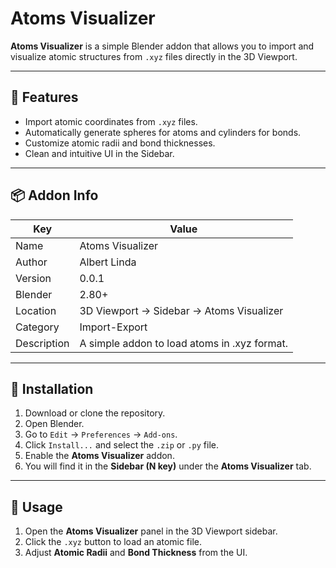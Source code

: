 # Atoms Visualizer

**Atoms Visualizer** is a simple Blender addon that allows you to import and visualize atomic structures from `.xyz` files directly in the 3D Viewport.

---

## 🧬 Features

- Import atomic coordinates from `.xyz` files.
- Automatically generate spheres for atoms and cylinders for bonds.
- Customize atomic radii and bond thicknesses.
- Clean and intuitive UI in the Sidebar.

---

## 📦 Addon Info

| Key         | Value                            |
|-------------|----------------------------------|
| Name        | Atoms Visualizer                 |
| Author      | Albert Linda                     |
| Version     | 0.0.1                            |
| Blender     | 2.80+                            |
| Location    | 3D Viewport → Sidebar → Atoms Visualizer |
| Category    | Import-Export                    |
| Description | A simple addon to load atoms in .xyz format. |

---

## 🚀 Installation

1. Download or clone the repository.
2. Open Blender.
3. Go to `Edit` → `Preferences` → `Add-ons`.
4. Click `Install...` and select the `.zip` or `.py` file.
5. Enable the **Atoms Visualizer** addon.
6. You will find it in the **Sidebar (N key)** under the **Atoms Visualizer** tab.

---

## 📂 Usage

1. Open the **Atoms Visualizer** panel in the 3D Viewport sidebar.
2. Click the `.xyz` button to load an atomic file.
3. Adjust **Atomic Radii** and **Bond Thickness** from the UI.
